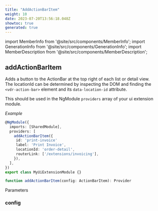 ```yaml
---
title: "AddActionBarItem"
weight: 10
date: 2023-07-20T13:56:18.048Z
showtoc: true
generated: true
---
```

<!-- This file was generated from the Vendure source. Do not modify. Instead, re-run the "docs:build" script -->
import MemberInfo from '@site/src/components/MemberInfo';
import GenerationInfo from '@site/src/components/GenerationInfo';
import MemberDescription from '@site/src/components/MemberDescription';


## addActionBarItem

<GenerationInfo sourceFile="packages/admin-ui/src/lib/core/src/providers/nav-builder/nav-builder.service.ts" sourceLine="120" packageName="@vendure/admin-ui" />

Adds a button to the ActionBar at the top right of each list or detail view. The locationId can
be determined by inspecting the DOM and finding the `<vdr-action-bar>` element and its
`data-location-id` attribute.

This should be used in the NgModule `providers` array of your ui extension module.

*Example*

```TypeScript
@NgModule({
  imports: [SharedModule],
  providers: [
    addActionBarItem({
     id: 'print-invoice'
     label: 'Print Invoice',
     locationId: 'order-detail',
     routerLink: ['/extensions/invoicing'],
    }),
  ],
})
export class MyUiExtensionModule {}
```

```ts title="Signature"
function addActionBarItem(config: ActionBarItem): Provider
```
Parameters

### config

<MemberInfo kind="parameter" type="<a href='/admin-ui-api/action-bar/action-bar-item#actionbaritem'>ActionBarItem</a>" />

